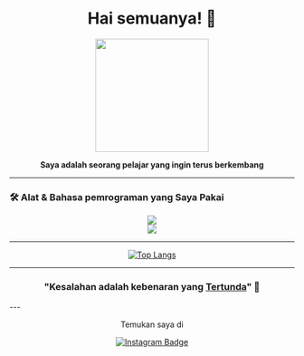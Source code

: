 <h1 align="center">Hai semuanya! 👋</h1>
<p align="center">
  <img src="https://media.giphy.com/media/v1.Y2lkPTc5MGI3NjExMGNjd2V3bnBkN29ndHFxa25hOWt5cXY1ZmFlbzA1eGYzNjJlZ3RjYSZlcD12MV9naWZzX3NlYXJjaCZjdD1n/IauL6LvGNlT3ffhcqq/giphy.gif" width="200"/>
</p>

<p align="center">
  <b>Saya adalah seorang pelajar yang ingin terus berkembang</b><br/>
  
</p>

---


### 🛠️ Alat & Bahasa pemrograman yang Saya Pakai

<div align="center">
    <img src="https://skillicons.dev/icons?i=html,css,javascript,php,bootstrap,laravel,react" /><br>
    <img src="https://skillicons.dev/icons?i=mysql,git,github,figma" /><br>
</div>

---

<div align="center">

 [![Top Langs](https://github-readme-stats.vercel.app/api/top-langs/?username=azharfahri&layout=compact&theme=tokyonight&show_icons=true)](https://github.com/azharfahri)
 
</div>

 

---
<h3 align="center"> "Kesalahan adalah kebenaran yang <u>Tertunda</u>" 🚀</h3>
---
<div align="center">
<p>
Temukan saya di

[![Instagram Badge](https://img.shields.io/badge/-fhrazharrr-purple?style=flat-square&logo=instagram&logoColor=white&link=https://instagram.com/fhrazharrr/)](https://instagram.com/fhrazharrr)
</p>
</div>




<!--
**azharfahri/azharfahri** is a ✨ _special_ ✨ repository because its `README.md` (this file) appears on your GitHub profile.

Here are some ideas to get you started:

- 🔭 I’m currently working on ...
- 🌱 I’m currently learning ...
- 👯 I’m looking to collaborate on ...
- 🤔 I’m looking for help with ...
- 💬 Ask me about ...
- 📫 How to reach me: ...
- 😄 Pronouns: ...
- ⚡ Fun fact: ...
-->
